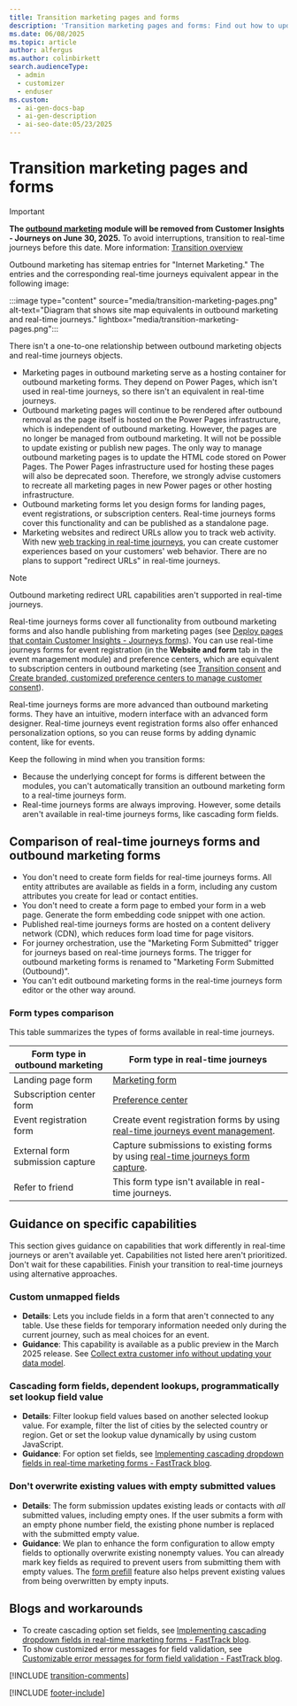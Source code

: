 ```yaml
---
title: Transition marketing pages and forms
description: 'Transition marketing pages and forms: Find out how to update your marketing pages and forms for real-time journeys in Dynamics 365 Customer Insights - Journeys.'
ms.date: 06/08/2025
ms.topic: article
author: alfergus
ms.author: colinbirkett
search.audienceType:
  - admin
  - customizer
  - enduser
ms.custom:
  - ai-gen-docs-bap
  - ai-gen-description
  - ai-seo-date:05/23/2025
---
```


# Transition marketing pages and forms

> [!IMPORTANT]
> **The [outbound marketing](user-guide.md) module will be removed from Customer Insights - Journeys on June 30, 2025.** To avoid interruptions, transition to real-time journeys before this date. More information: [Transition overview](transition-overview.md)

Outbound marketing has sitemap entries for "Internet Marketing." The entries and the corresponding real-time journeys equivalent appear in the following image:

:::image type="content" source="media/transition-marketing-pages.png" alt-text="Diagram that shows site map equivalents in outbound marketing and real-time journeys." lightbox="media/transition-marketing-pages.png":::

There isn't a one-to-one relationship between outbound marketing objects and real-time journeys objects.

- Marketing pages in outbound marketing serve as a hosting container for outbound marketing forms. They depend on Power Pages, which isn't used in real-time journeys, so there isn't an equivalent in real-time journeys.
- Outbound marketing pages will continue to be rendered after outbound removal as the page itself is hosted on the Power Pages infrastructure, which is independent of outbound marketing. However, the pages are no longer be managed from outbound marketing. It will not be possible to update existing or publish new pages. The only way to manage outbound marketing pages is to update the HTML code stored on Power Pages. The Power Pages infrastructure used for hosting these pages will also be deprecated soon. Therefore, we strongly advise customers to recreate all marketing pages in new Power pages or other hosting infrastructure.
- Outbound marketing forms let you design forms for landing pages, event registrations, or subscription centers. Real-time journeys forms cover this functionality and can be published as a standalone page.
- Marketing websites and redirect URLs allow you to track web activity. With new [web tracking in real-time journeys](interaction-journey-decision.md), you can create customer experiences based on your customers' web behavior. There are no plans to support "redirect URLs" in real-time journeys.

> [!NOTE]
> Outbound marketing redirect URL capabilities aren't supported in real-time journeys.

Real-time journeys forms cover all functionality from outbound marketing forms and also handle publishing from marketing pages (see [Deploy pages that contain Customer Insights - Journeys forms](real-time-marketing-deploy-pages.md)). You can use real-time journeys forms for event registration (in the **Website and form** tab in the event management module) and preference centers, which are equivalent to subscription centers in outbound marketing (see [Transition consent](transition-walkthrough-consent.md) and [Create branded, customized preference centers to manage customer consent](real-time-marketing-preference-centers.md)).

Real-time journeys forms are more advanced than outbound marketing forms. They have an intuitive, modern interface with an advanced form designer. Real-time journeys event registration forms also offer enhanced personalization options, so you can reuse forms by adding dynamic content, like for events.

Keep the following in mind when you transition forms:

- Because the underlying concept for forms is different between the modules, you can't automatically transition an outbound marketing form to a real-time journeys form.
- Real-time journeys forms are always improving. However, some details aren't available in real-time journeys forms, like cascading form fields.

## Comparison of real-time journeys forms and outbound marketing forms

- You don't need to create form fields for real-time journeys forms. All entity attributes are available as fields in a form, including any custom attributes you create for lead or contact entities.
- You don't need to create a form page to embed your form in a web page. Generate the form embedding code snippet with one action.
- Published real-time journeys forms are hosted on a content delivery network (CDN), which reduces form load time for page visitors.
- For journey orchestration, use the "Marketing Form Submitted" trigger for journeys based on real-time journeys forms. The trigger for outbound marketing forms is renamed to "Marketing Form Submitted (Outbound)".
- You can't edit outbound marketing forms in the real-time journeys form editor or the other way around.

### Form types comparison

This table summarizes the types of forms available in real-time journeys.

| Form type in outbound marketing | Form type in real-time journeys |
|---|---|
| Landing page form | [Marketing form](real-time-marketing-form-overview.md) |
| Subscription center form | [Preference center](real-time-marketing-preference-centers.md) |
| Event registration form | Create event registration forms by using [real-time journeys event management](event-registration-experience.md#event-registration-form). |
| External form submission capture | Capture submissions to existing forms by using [real-time journeys form capture](real-time-marketing-form-capture.md). |
| Refer to friend | This form type isn't available in real-time journeys. |

## Guidance on specific capabilities

This section gives guidance on capabilities that work differently in real-time journeys or aren't available yet. Capabilities not listed here aren't prioritized. Don't wait for these capabilities. Finish your transition to real-time journeys using alternative approaches.

### Custom unmapped fields

- **Details**: Lets you include fields in a form that aren't connected to any table. Use these fields for temporary information needed only during the current journey, such as meal choices for an event.
- **Guidance**: This capability is available as a public preview in the March 2025 release. See [Collect extra customer info without updating your data model](https://releaseplans.microsoft.com/?app=Customer+Insights+-+Journeys&planID=3e99e112-28ba-ee11-a569-00224827e905).
  
### Cascading form fields, dependent lookups, programmatically set lookup field value

- **Details**: Filter lookup field values based on another selected lookup value. For example, filter the list of cities by the selected country or region. Get or set the lookup value dynamically by using custom JavaScript.
- **Guidance**: For option set fields, see [Implementing cascading dropdown fields in real-time marketing forms - FastTrack blog](https://community.dynamics.com/blogs/post/?postid=ff86d88f-d892-ef11-ac21-6045bdd7e1ae).

### Don't overwrite existing values with empty submitted values

- **Details**: The form submission updates existing leads or contacts with *all* submitted values, including empty ones. If the user submits a form with an empty phone number field, the existing phone number is replaced with the submitted empty value.
- **Guidance**: We plan to enhance the form configuration to allow empty fields to optionally overwrite existing nonempty values. You can already mark key fields as required to prevent users from submitting them with empty values. The [form prefill](real-time-marketing-form-prefill.md) feature also helps prevent existing values from being overwritten by empty inputs.

## Blogs and workarounds

- To create cascading option set fields, see [Implementing cascading dropdown fields in real-time marketing forms - FastTrack blog](https://community.dynamics.com/blogs/post/?postid=ff86d88f-d892-ef11-ac21-6045bdd7e1ae).
- To show customized error messages for field validation, see [Customizable error messages for form field validation - FastTrack blog](https://community.dynamics.com/blogs/post/?postid=cdcd1dbf-2b7f-ef11-ac20-7c1e521a63a7).

[!INCLUDE [transition-comments](./includes/transition-comments.md)]

[!INCLUDE [footer-include](./includes/footer-banner.md)]
